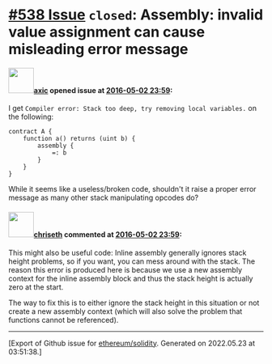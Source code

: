# [\#538 Issue](https://github.com/ethereum/solidity/issues/538) `closed`: Assembly: invalid value assignment can cause misleading error message

#### <img src="https://avatars.githubusercontent.com/u/20340?v=4" width="50">[axic](https://github.com/axic) opened issue at [2016-05-02 23:59](https://github.com/ethereum/solidity/issues/538):

I get `Compiler error: Stack too deep, try removing local variables.` on the following:

```
contract A {
    function a() returns (uint b) {
        assembly {
            =: b
        }
    }
}
```

While it seems like a useless/broken code, shouldn't it raise a proper error message as many other stack manipulating opcodes do?


#### <img src="https://avatars.githubusercontent.com/u/9073706?v=4" width="50">[chriseth](https://github.com/chriseth) commented at [2016-05-02 23:59](https://github.com/ethereum/solidity/issues/538#issuecomment-216497816):

This might also be useful code: Inline assembly generally ignores stack height problems, so if you want, you can mess around with the stack. The reason this error is produced here is because we use a new assembly context for the inline assembly block and thus the stack height is actually zero at the start.

The way to fix this is to either ignore the stack height in this situation or not create a new assembly context (which will also solve the problem that functions cannot be referenced).


-------------------------------------------------------------------------------



[Export of Github issue for [ethereum/solidity](https://github.com/ethereum/solidity). Generated on 2022.05.23 at 03:51:38.]
